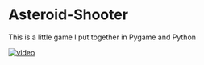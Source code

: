 # Asteroid-Shooter
This is a little game I put together in Pygame and Python

[![video](https://i.ytimg.com/vi/xqibvvrGVT0/hqdefault.jpg?sqp=-oaymwEZCNACELwBSFXyq4qpAwsIARUAAIhCGAFwAQ==&rs=AOn4CLChmwt-WwMeZsqrMvEq7XrGcr4Qkw)](https://www.youtube.com/watch?v=xqibvvrGVT0)
